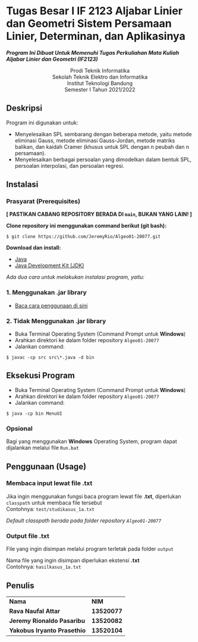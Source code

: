 # Tugas Besar I IF 2123 Aljabar Linier dan Geometri Sistem Persamaan Linier, Determinan, dan Aplikasinya 
**_Program Ini Dibuat Untuk Memenuhi Tugas Perkuliahan Mata Kuliah Aljabar Linier dan Geometri (IF2123)_**
<p align="center">
Prodi Teknik Informatika <br/>
Sekolah Teknik Elektro dan Informatika<br/>
Institut Teknologi Bandung<br/>
Semester I Tahun 2021/2022<br/>
</p>


## Deskripsi
Program ini digunakan untuk:
- Menyelesaikan SPL sembarang dengan beberapa metode, yaitu metode eliminasi Gauss, metode eliminasi Gauss-Jordan, 
metode matriks balikan, dan kaidah Cramer (khusus untuk SPL dengan n peubah dan n persamaan). 
- Menyelesaikan berbagai persoalan yang dimodelkan dalam bentuk SPL, persoalan interpolasi, dan persoalan regresi. 

## Instalasi
### Prasyarat (Prerequisites)

**[ PASTIKAN CABANG REPOSITORY BERADA DI `main`, BUKAN YANG LAIN! ]** <br />

**Clone repository ini menggunakan command berikut (git bash):**
```
$ git clone https://github.com/JeremyRio/Algeo01-20077.git
```

**Download dan install:**
- [Java](https://www.java.com/en/download/)
- [Java Development Kit (JDK)](https://www.oracle.com/java/technologies/downloads/)

*Ada dua cara untuk melakukan instalasi program, yaitu:*
### 1. Menggunakan .jar library
- [Baca cara penggunaan di sini](https://docs.google.com/document/d/1PMAWmRwJWDxBSBkY-S54BpKTzQ5K8s9Gomkzsg7dseg/edit)

### 2. Tidak Menggunakan .jar library
- Buka Terminal Operating System (Command Prompt untuk **Windows**)
- Arahkan direktori ke dalam folder repository `Algeo01-20077`
- Jalankan command:
```
$ javac -cp src src\*.java -d bin
```

## Eksekusi Program
- Buka Terminal Operating System (Command Prompt untuk **Windows**)
- Arahkan direktori ke dalam folder repository `Algeo01-20077`
- Jalankan command:
```
$ java -cp bin MenuUI
```

### Opsional
Bagi yang menggunakan **Windows** Operating System, program dapat dijalankan melalui file `Run.bat`

## Penggunaan (Usage)
### Membaca input lewat file **.txt**
Jika ingin menggunakan fungsi baca program lewat file **.txt**, diperlukan `classpath` untuk membaca file tersebut <br />
Contohnya: `test/studikasus_1a.txt`

*Default classpath berada pada folder repository `Algeo01-20077`*

### Output file **.txt**
File yang ingin disimpan melalui program terletak pada folder `output` <br />

Nama file yang ingin disimpan diperlukan ekstensi **.txt** <br />
Contohnya: `hasilkasus_1a.txt`

## Penulis
<table>
    <tr>
      <td><b>Nama</b></td>
      <td><b>NIM</b></td>
    </tr>
    <tr>
      <td><b>Rava Naufal Attar</b></td>
      <td><b>13520077</b></td>
    </tr>
    <tr>
      <td><b>Jeremy Rionaldo Pasaribu</b></td>
      <td><b>13520082</b></td>
    </tr>
    <tr>
      <td><b>Yakobus Iryanto Prasethio</b></td>
      <td><b>13520104</b></td>
    </tr>
</table>
